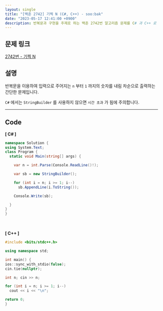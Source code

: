 ```yaml
---
layout: single
title: "[백준 2742] 기찍 N (C#, C++) - soo:bak"
date: "2023-05-17 12:41:00 +0900"
description: 반복문과 구현을 주제로 하는 백준 2742번 알고리즘 문제를 C# 과 C++ 로 풀이 및 해설
---
```


## 문제 링크
  [2742번 - 기찍 N](https://www.acmicpc.net/problem/2742)

## 설명
반복문을 이용하여 입력으로 주어지는 `n` 부터 `1` 까지의 숫자를 내림 차순으로 출력하는 간단한 문제입니다. <br>

`C#` 에서는 `StringBuilder` 를 사용하지 않으면 `시간 초과` 가 됨에 주의합니다. <br>

- - -

## Code
<b>[ C# ] </b>
<br>

  ```c#
namespace Solution {
  using System.Text;
  class Program {
    static void Main(string[] args) {

      var n = int.Parse(Console.ReadLine()!);

      var sb = new StringBuilder();

      for (int i = n; i >= 1; i--)
        sb.AppendLine(i.ToString());

      Console.Write(sb);

    }
  }
}
  ```
<br><br>
<b>[ C++ ] </b>
<br>

  ```c++
#include <bits/stdc++.h>

using namespace std;

int main() {
  ios::sync_with_stdio(false);
  cin.tie(nullptr);

  int n; cin >> n;

  for (int i = n; i >= 1; i--)
    cout << i << "\n";

  return 0;
}
  ```
